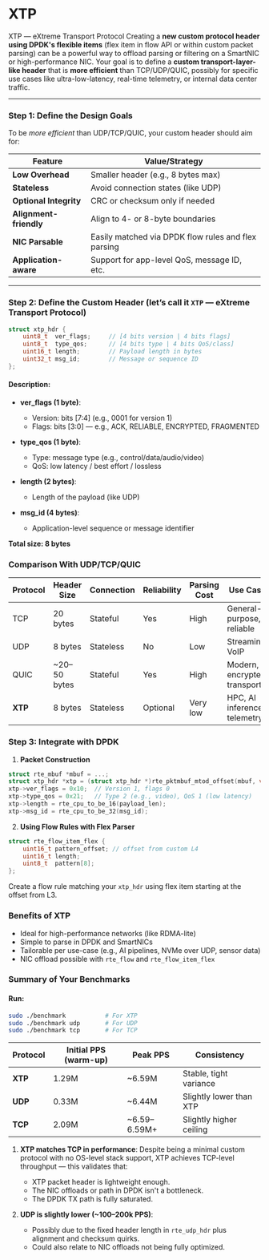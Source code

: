 # XTP
XTP — eXtreme Transport Protocol
Creating a **new custom protocol header using DPDK's flexible items** (flex item in flow API or within custom packet parsing) can be a powerful way to offload parsing or filtering on a SmartNIC or high-performance NIC. Your goal is to define a **custom transport-layer-like header** that is **more efficient** than TCP/UDP/QUIC, possibly for specific use cases like ultra-low-latency, real-time telemetry, or internal data center traffic.

---

###  Step 1: Define the Design Goals

To be *more efficient* than UDP/TCP/QUIC, your custom header should aim for:

| Feature                | Value/Strategy                                      |
| ---------------------- | --------------------------------------------------- |
| **Low Overhead**       | Smaller header (e.g., 8 bytes max)                  |
| **Stateless**          | Avoid connection states (like UDP)                  |
| **Optional Integrity** | CRC or checksum only if needed                      |
| **Alignment-friendly** | Align to 4- or 8-byte boundaries                    |
| **NIC Parsable**       | Easily matched via DPDK flow rules and flex parsing |
| **Application-aware**  | Support for app-level QoS, message ID, etc.         |

---

### Step 2: Define the Custom Header (let’s call it `XTP` — eXtreme Transport Protocol)

```c
struct xtp_hdr {
    uint8_t  ver_flags;     // [4 bits version | 4 bits flags]
    uint8_t  type_qos;      // [4 bits type | 4 bits QoS/class]
    uint16_t length;        // Payload length in bytes
    uint32_t msg_id;        // Message or sequence ID
};
```

#### Description:

* **ver\_flags (1 byte)**:

  * Version: bits \[7:4] (e.g., 0001 for version 1)
  * Flags: bits \[3:0] — e.g., ACK, RELIABLE, ENCRYPTED, FRAGMENTED
* **type\_qos (1 byte)**:

  * Type: message type (e.g., control/data/audio/video)
  * QoS: low latency / best effort / lossless
* **length (2 bytes)**:

  * Length of the payload (like UDP)
* **msg\_id (4 bytes)**:

  * Application-level sequence or message identifier

 **Total size: 8 bytes**

### Comparison With UDP/TCP/QUIC

| Protocol | Header Size   | Connection | Reliability | Parsing Cost | Use Case                     |
| -------- | ------------- | ---------- | ----------- | ------------ | ---------------------------- |
| TCP      | 20 bytes      | Stateful   | Yes         | High         | General-purpose, reliable    |
| UDP      | 8 bytes       | Stateless  | No          | Low          | Streaming, VoIP              |
| QUIC     | \~20–50 bytes | Stateful   | Yes         | High         | Modern, encrypted transport  |
| **XTP**  | 8 bytes       | Stateless  | Optional    | Very low     | HPC, AI inference, telemetry |


### Step 3: Integrate with DPDK

1. **Packet Construction**

```c
struct rte_mbuf *mbuf = ...;
struct xtp_hdr *xtp = (struct xtp_hdr *)rte_pktmbuf_mtod_offset(mbuf, void *, offset);
xtp->ver_flags = 0x10;  // Version 1, flags 0
xtp->type_qos = 0x21;   // Type 2 (e.g., video), QoS 1 (low latency)
xtp->length = rte_cpu_to_be_16(payload_len);
xtp->msg_id = rte_cpu_to_be_32(msg_id);
```

2. **Using Flow Rules with Flex Parser**

```c
struct rte_flow_item_flex {
    uint16_t pattern_offset; // offset from custom L4
    uint16_t length;
    uint8_t  pattern[8];
};
```

Create a flow rule matching your `xtp_hdr` using flex item starting at the offset from L3.


### Benefits of XTP

* Ideal for high-performance networks (like RDMA-lite)
* Simple to parse in DPDK and SmartNICs
* Tailorable per use-case (e.g., AI pipelines, NVMe over UDP, sensor data)
* NIC offload possible with `rte_flow` and `rte_flow_item_flex`

### Summary of Your Benchmarks

####  Run:

```bash
sudo ./benchmark           # For XTP
sudo ./benchmark udp       # For UDP
sudo ./benchmark tcp       # For TCP
```

| Protocol | Initial PPS (warm-up) | Peak PPS      | Consistency             |
| -------- | --------------------- | ------------- | ----------------------- |
| **XTP**  | 1.29M                 | \~6.59M       | Stable, tight variance  |
| **UDP**  | 0.33M                 | \~6.44M       | Slightly lower than XTP |
| **TCP**  | 2.09M                 | \~6.59–6.59M+ | Slightly higher ceiling |

1. **XTP matches TCP in performance**: Despite being a minimal custom protocol with no OS-level stack support, XTP achieves TCP-level throughput — this validates that:

   * XTP packet header is lightweight enough.
   * The NIC offloads or path in DPDK isn't a bottleneck.
   * The DPDK TX path is fully saturated.

2. **UDP is slightly lower (\~100–200k PPS)**:

   * Possibly due to the fixed header length in `rte_udp_hdr` plus alignment and checksum quirks.
   * Could also relate to NIC offloads not being fully optimized.

